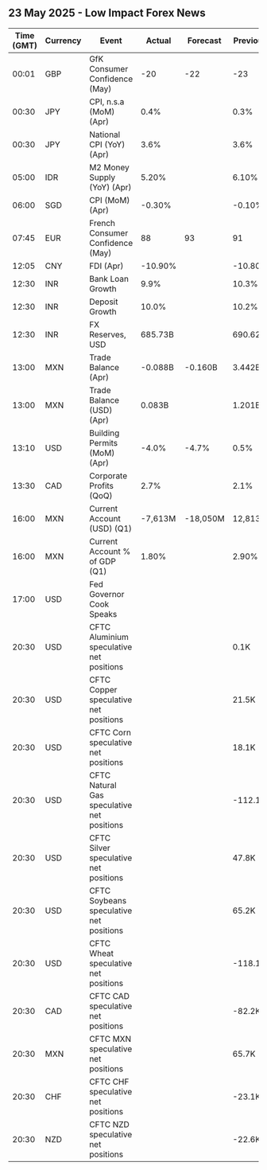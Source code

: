 ## 23 May 2025 - Low Impact Forex News

| Time (GMT) | Currency | Event | Actual | Forecast | Previous |
|------|----------|-------|--------|----------|----------|
| 00:01 | GBP | GfK Consumer Confidence (May) | -20 | -22 | -23 |
| 00:30 | JPY | CPI, n.s.a (MoM) (Apr) | 0.4% |  | 0.3% |
| 00:30 | JPY | National CPI (YoY) (Apr) | 3.6% |  | 3.6% |
| 05:00 | IDR | M2 Money Supply (YoY) (Apr) | 5.20% |  | 6.10% |
| 06:00 | SGD | CPI (MoM) (Apr) | -0.30% |  | -0.10% |
| 07:45 | EUR | French Consumer Confidence (May) | 88 | 93 | 91 |
| 12:05 | CNY | FDI (Apr) | -10.90% |  | -10.80% |
| 12:30 | INR | Bank Loan Growth | 9.9% |  | 10.3% |
| 12:30 | INR | Deposit Growth | 10.0% |  | 10.2% |
| 12:30 | INR | FX Reserves, USD | 685.73B |  | 690.62B |
| 13:00 | MXN | Trade Balance (Apr) | -0.088B | -0.160B | 3.442B |
| 13:00 | MXN | Trade Balance (USD) (Apr) | 0.083B |  | 1.201B |
| 13:10 | USD | Building Permits (MoM) (Apr) | -4.0% | -4.7% | 0.5% |
| 13:30 | CAD | Corporate Profits (QoQ) | 2.7% |  | 2.1% |
| 16:00 | MXN | Current Account (USD) (Q1) | -7,613M | -18,050M | 12,813M |
| 16:00 | MXN | Current Account % of GDP (Q1) | 1.80% |  | 2.90% |
| 17:00 | USD | Fed Governor Cook Speaks |  |  |  |
| 20:30 | USD | CFTC Aluminium speculative net positions |  |  | 0.1K |
| 20:30 | USD | CFTC Copper speculative net positions |  |  | 21.5K |
| 20:30 | USD | CFTC Corn speculative net positions |  |  | 18.1K |
| 20:30 | USD | CFTC Natural Gas speculative net positions |  |  | -112.1K |
| 20:30 | USD | CFTC Silver speculative net positions |  |  | 47.8K |
| 20:30 | USD | CFTC Soybeans speculative net positions |  |  | 65.2K |
| 20:30 | USD | CFTC Wheat speculative net positions |  |  | -118.1K |
| 20:30 | CAD | CFTC CAD speculative net positions |  |  | -82.2K |
| 20:30 | MXN | CFTC MXN speculative net positions |  |  | 65.7K |
| 20:30 | CHF | CFTC CHF speculative net positions |  |  | -23.1K |
| 20:30 | NZD | CFTC NZD speculative net positions |  |  | -22.6K |
